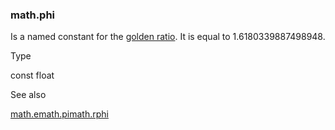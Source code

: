 ### math.phi

Is a named constant for the [golden ratio](https://en.wikipedia.org/wiki/Golden_ratio). It is equal to 1.6180339887498948.

Type

const float

See also

[math.e](#const_math.e)[math.pi](#const_math.pi)[math.rphi](#const_math.rphi)
